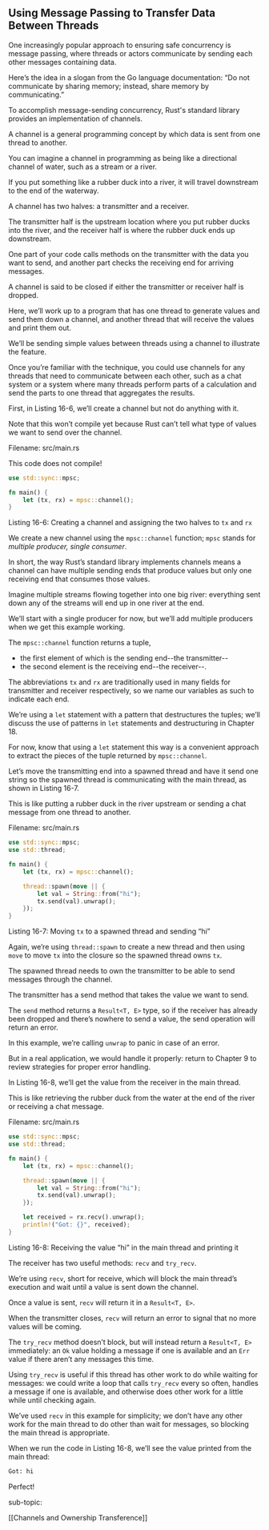 ## Using Message Passing to Transfer Data Between Threads

One increasingly popular approach to ensuring safe concurrency is message passing, where threads or actors communicate by sending each other messages containing data.

Here’s the idea in a slogan from the Go language documentation: “Do not communicate by sharing memory; instead, share memory by communicating.”

To accomplish message-sending concurrency, Rust's standard library provides an implementation of channels.

A channel is a general programming concept by which data is sent from one thread to another.



You can imagine a channel in programming as being like a directional channel of water, such as a stream or a river.

If you put something like a rubber duck into a river, it will travel downstream to the end of the waterway.



A channel has two halves: a transmitter and a receiver.

The transmitter half is the upstream location where you put rubber ducks into the river, and the receiver half is where the rubber duck ends up downstream.

One part of your code calls methods on the transmitter with the data you want to send, and another part checks the receiving end for arriving messages.

A channel is said to be closed if either the transmitter or receiver half is dropped.



Here, we’ll work up to a program that has one thread to generate values and send them down a channel, and another thread that will receive the values and print them out.

We’ll be sending simple values between threads using a channel to illustrate the feature.

Once you’re familiar with the technique, you could use channels for any threads that need to communicate between each other, such as a chat system or a system where many threads perform parts of a calculation and send the parts to one thread that aggregates the results.



First, in Listing 16-6, we’ll create a channel but not do anything with it.

Note that this won’t compile yet because Rust can’t tell what type of values we want to send over the channel.



Filename: src/main.rs

This code does not compile!

```rust
use std::sync::mpsc;

fn main() {
    let (tx, rx) = mpsc::channel();
}
```

Listing 16-6: Creating a channel and assigning the two halves to `tx` and `rx`

We create a new channel using the `mpsc::channel` function; `mpsc` stands for *multiple producer, single consumer*.

In short, the way Rust’s standard library implements channels means a channel can have multiple sending ends that produce values but only one receiving end that consumes those values.

Imagine multiple streams flowing together into one big river: everything sent down any of the streams will end up in one river at the end.

We’ll start with a single producer for now, but we’ll add multiple producers when we get this example working.



The `mpsc::channel` function returns a tuple, 
- the first element of which is the sending end--the transmitter-- 
- the second element is the receiving end--the receiver--.

The abbreviations `tx` and `rx` are traditionally used in many fields for transmitter and receiver respectively, so we name our variables as such to indicate each end.

We’re using a `let` statement with a pattern that destructures the tuples; we’ll discuss the use of patterns in `let` statements and destructuring in Chapter 18.

For now, know that using a `let` statement this way is a convenient approach to extract the pieces of the tuple returned by `mpsc::channel`.



Let’s move the transmitting end into a spawned thread and have it send one string so the spawned thread is communicating with the main thread, as shown in Listing 16-7.

This is like putting a rubber duck in the river upstream or sending a chat message from one thread to another.



Filename: src/main.rs

```rust
use std::sync::mpsc;
use std::thread;

fn main() {
    let (tx, rx) = mpsc::channel();

    thread::spawn(move || {
        let val = String::from("hi");
        tx.send(val).unwrap();
    });
}
```

Listing 16-7: Moving `tx` to a spawned thread and sending “hi”

Again, we’re using `thread::spawn` to create a new thread and then using `move` to move `tx` into the closure so the spawned thread owns `tx`.

The spawned thread needs to own the transmitter to be able to send messages through the channel.

The transmitter has a send method that takes the value we want to send.

The `send` method returns a `Result<T, E>` type, so if the receiver has already been dropped and there’s nowhere to send a value, the send operation will return an error.

In this example, we’re calling `unwrap` to panic in case of an error.

But in a real application, we would handle it properly: return to Chapter 9 to review strategies for proper error handling.



In Listing 16-8, we’ll get the value from the receiver in the main thread.

This is like retrieving the rubber duck from the water at the end of the river or receiving a chat message.



Filename: src/main.rs

```rust
use std::sync::mpsc;
use std::thread;

fn main() {
    let (tx, rx) = mpsc::channel();

    thread::spawn(move || {
        let val = String::from("hi");
        tx.send(val).unwrap();
    });

    let received = rx.recv().unwrap();
    println!("Got: {}", received);
}
```

Listing 16-8: Receiving the value “hi” in the main thread and printing it

The receiver has two useful methods: `recv` and `try_recv`.

We’re using `recv`, short for receive, which will block the main thread’s execution and wait until a value is sent down the channel.

Once a value is sent, `recv` will return it in a `Result<T, E>`.

When the transmitter closes, `recv` will return an error to signal that no more values will be coming.



The `try_recv` method doesn’t block, but will instead return a `Result<T, E>` immediately: an `Ok` value holding a message if one is available and an `Err` value if there aren’t any messages this time.

Using `try_recv` is useful if this thread has other work to do while waiting for messages: we could write a loop that calls `try_recv` every so often, handles a message if one is available, and otherwise does other work for a little while until checking again.



We’ve used `recv` in this example for simplicity; we don’t have any other work for the main thread to do other than wait for messages, so blocking the main thread is appropriate.



When we run the code in Listing 16-8, we’ll see the value printed from the main thread:

```txt
Got: hi
```

Perfect!


sub-topic:

[[Channels and Ownership Transference]]


